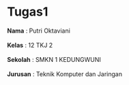 # Tugas1
<b>Nama</b>     :  Putri Oktaviani <br><br>
<b>Kelas</b>    :  12 TKJ 2 <br><br>
<b>Sekolah</b>  : SMKN 1 KEDUNGWUNI <br><br>
<b>Jurusan</b>  : Teknik Komputer dan Jaringan <br>
